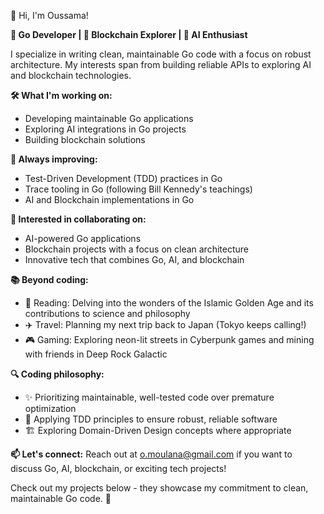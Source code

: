 **👋** Hi, I'm Oussama!

**🚀 Go Developer | 🔗 Blockchain Explorer | 🤖 AI Enthusiast**

I specialize in writing clean, maintainable Go code with a focus on robust architecture. My interests span from building reliable APIs to exploring AI and blockchain technologies.

**🛠️ What I'm working on:**
- Developing maintainable Go applications
- Exploring AI integrations in Go projects
- Building blockchain solutions

**🌱 Always improving:**
- Test-Driven Development (TDD) practices in Go
- Trace tooling in Go (following Bill Kennedy's teachings)
- AI and Blockchain implementations in Go

**💼 Interested in collaborating on:**
- AI-powered Go applications
- Blockchain projects with a focus on clean architecture
- Innovative tech that combines Go, AI, and blockchain

**📚 Beyond coding:**
- 📖 Reading: Delving into the wonders of the Islamic Golden Age and its contributions to science and philosophy
- ✈️ Travel: Planning my next trip back to Japan (Tokyo keeps calling!)
- 🎮 Gaming: Exploring neon-lit streets in Cyberpunk games and mining with friends in Deep Rock Galactic

**🔍 Coding philosophy:**
- ✨ Prioritizing maintainable, well-tested code over premature optimization
- 🧪 Applying TDD principles to ensure robust, reliable software
- 🏗️ Exploring Domain-Driven Design concepts where appropriate

**📫 Let's connect:**
Reach out at o.moulana@gmail.com if you want to discuss Go, AI, blockchain, or exciting tech projects!

Check out my projects below - they showcase my commitment to clean, maintainable Go code. 🚀

<!---
oussamm/oussamm is a ✨ special ✨ repository because its `README.md` (this file) appears on your GitHub profile.
You can click the Preview link to take a look at your changes.
--->

